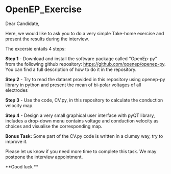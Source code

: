 # OpenEP_Exercise

Dear Candidate,

Here, we would like to ask you to do a very simple Take-home exercise and present the results during the interview. 

The excersie entails 4 steps:

**Step 1** - Download and install the software package called "OpenEp-py" from the following github repository:
         https://github.com/openep/openep-py. 
         You can find a full description of how to do it in the repository.
         
**Step 2** - Try to read the dataset provided in this repository using openep-py library in python and present the mean of bi-polar voltages of all     
         electrodes  

**Step 3** - Use the code, CV.py, in this repository to calculate the conduction velocity map.

**Step 4** - Design a very small graphical user interface with pyQT library, includes a drop-down menu contains voltage and conduction velocity as                  choices and visualise the corresponding map.

**Bonus Task:** Some part of the CV.py code is written in a clumsy way, try to improve it. 

Please let us know if you need more time to complete this task. We may postpone the interview appointment.

**Good luck **



        
